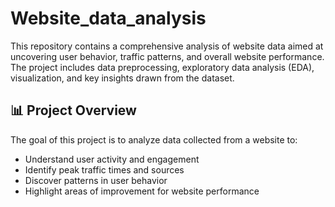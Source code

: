 # Website_data_analysis
This repository contains a comprehensive analysis of website data aimed at uncovering user behavior, traffic patterns, and overall website performance. The project includes data preprocessing, exploratory data analysis (EDA), visualization, and key insights drawn from the dataset.

## 📊 Project Overview

The goal of this project is to analyze data collected from a website to:

- Understand user activity and engagement
- Identify peak traffic times and sources
- Discover patterns in user behavior
- Highlight areas of improvement for website performance
